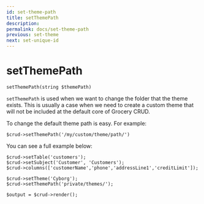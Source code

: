 ```yaml
---
id: set-theme-path
title: setThemePath
description: 
permalink: docs/set-theme-path
previous: set-theme
next: set-unique-id
---
```


# setThemePath


<pre><code class="language-php">setThemePath(string $themePath)</code></pre>
<code>setThemePath</code> is used when we want to change the folder that the theme exists. This is usually a case when we need to create a custom theme that will not be included at the default core of Grocery CRUD. 

To change the default theme path is easy. For example:

<pre><code class="language-php">$crud->setThemePath('/my/custom/theme/path/')</code></pre>

You can see a full example below:

<pre><code class="language-php">$crud->setTable('customers');
$crud->setSubject('Customer', 'Customers');
$crud->columns(['customerName','phone','addressLine1','creditLimit']);

$crud->setTheme('Cyborg');
$crud->setThemePath('private/themes/');

$output = $crud->render();</code></pre>